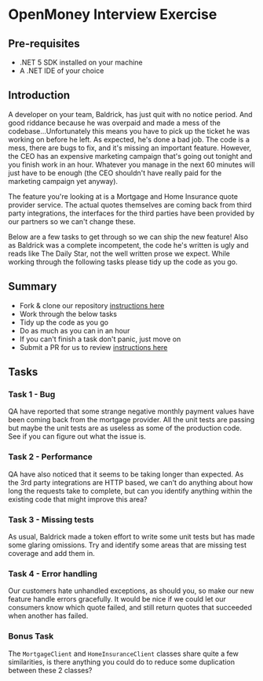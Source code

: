 # OpenMoney Interview Exercise

## Pre-requisites

- .NET 5 SDK installed on your machine
- A .NET IDE of your choice

## Introduction

A developer on your team, Baldrick, has just quit with no notice period. And good riddance because he was overpaid and made a mess of the codebase...Unfortunately this means you have to pick up the ticket he was working on before he left. As expected, he's done a bad job. The code is a mess, there are bugs to fix, and it's missing an important feature. However, the CEO has an expensive marketing campaign that's going out tonight and you finish work in an hour. Whatever you manage in the next 60 minutes will just have to be enough (the CEO shouldn't have really paid for the marketing campaign yet anyway).

The feature you're looking at is a Mortgage and Home Insurance quote provider service. The actual quotes themselves are coming back from third party integrations, the interfaces for the third parties have been provided by our partners so we can't change these.

Below are a few tasks to get through so we can ship the new feature! Also as Baldrick was a complete incompetent, the code he's written is ugly and reads like The Daily Star, not the well written prose we expect. While working through the following tasks please tidy up the code as you go.

## Summary

- Fork & clone our repository [instructions here](https://docs.github.com/en/get-started/quickstart/fork-a-repo)
- Work through the below tasks
- Tidy up the code as you go
- Do as much as you can in an hour
- If you can't finish a task don't panic, just move on
- Submit a PR for us to review [instructions here](https://docs.github.com/en/github/collaborating-with-pull-requests/proposing-changes-to-your-work-with-pull-requests/creating-a-pull-request-from-a-fork)

## Tasks

### Task 1 - Bug

QA have reported that some strange negative monthly payment values have been coming back from the mortgage provider. All the unit tests are passing but maybe the unit tests are as useless as some of the production code. See if you can figure out what the issue is.

### Task 2 - Performance

QA have also noticed that it seems to be taking longer than expected. As the 3rd party integrations are HTTP based, we can't do anything about how long the requests take to complete, but can you identify anything within the existing code that might improve this area?

### Task 3 - Missing tests

As usual, Baldrick made a token effort to write some unit tests but has made some glaring omissions. Try and identify some areas that are missing test coverage and add them in.

### Task 4 - Error handling

Our customers hate unhandled exceptions, as should you, so make our new feature handle errors gracefully. It would be nice if we could let our consumers know which quote failed, and still return quotes that succeeded when another has failed.

### Bonus Task

The `MortgageClient` and `HomeInsuranceClient` classes share quite a few similarities, is there anything you could do to reduce some duplication between these 2 classes?
